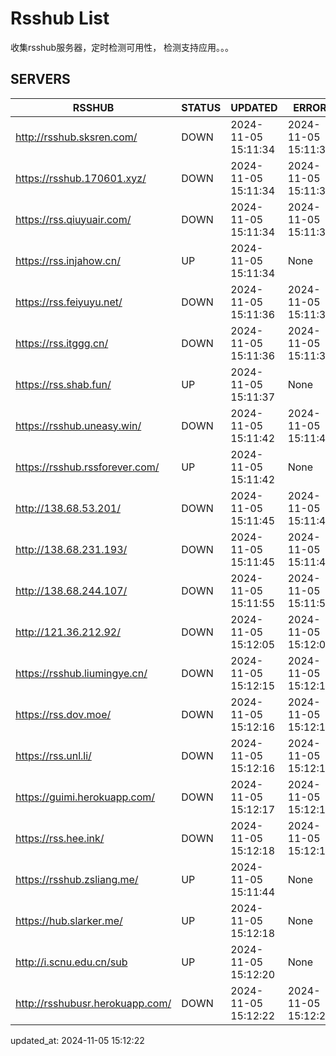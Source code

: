 # Rsshub List

收集rsshub服务器，定时检测可用性， 检测支持应用。。。


## SERVERS

|  RSSHUB   | STATUS  | UPDATED  | ERROR  | TWITTER |  
|  ----  | ----  | ----  | ----  | ---- |  
| http://rsshub.sksren.com/ | DOWN | 2024-11-05 15:11:34 | 2024-11-05 15:11:34 |  
| https://rsshub.170601.xyz/ | DOWN | 2024-11-05 15:11:34 | 2024-11-05 15:11:34 |  
| https://rss.qiuyuair.com/ | DOWN | 2024-11-05 15:11:34 | 2024-11-05 15:11:34 |  
| https://rss.injahow.cn/ | UP | 2024-11-05 15:11:34 | None ||  
| https://rss.feiyuyu.net/ | DOWN | 2024-11-05 15:11:36 | 2024-11-05 15:11:36 |  
| https://rss.itggg.cn/ | DOWN | 2024-11-05 15:11:36 | 2024-11-05 15:11:36 |  
| https://rss.shab.fun/ | UP | 2024-11-05 15:11:37 | None ||  
| https://rsshub.uneasy.win/ | DOWN | 2024-11-05 15:11:42 | 2024-11-05 15:11:42 |  
| https://rsshub.rssforever.com/ | UP | 2024-11-05 15:11:42 | None ||  
| http://138.68.53.201/ | DOWN | 2024-11-05 15:11:45 | 2024-11-05 15:11:45 |  
| http://138.68.231.193/ | DOWN | 2024-11-05 15:11:45 | 2024-11-05 15:11:45 |  
| http://138.68.244.107/ | DOWN | 2024-11-05 15:11:55 | 2024-11-05 15:11:55 |  
| http://121.36.212.92/ | DOWN | 2024-11-05 15:12:05 | 2024-11-05 15:12:05 |  
| https://rsshub.liumingye.cn/ | DOWN | 2024-11-05 15:12:15 | 2024-11-05 15:12:15 |  
| https://rss.dov.moe/ | DOWN | 2024-11-05 15:12:16 | 2024-11-05 15:12:16 |  
| https://rss.unl.li/ | DOWN | 2024-11-05 15:12:16 | 2024-11-05 15:12:16 |  
| https://guimi.herokuapp.com/ | DOWN | 2024-11-05 15:12:17 | 2024-11-05 15:12:17 |  
| https://rss.hee.ink/ | DOWN | 2024-11-05 15:12:18 | 2024-11-05 15:12:18 |  
| https://rsshub.zsliang.me/ | UP | 2024-11-05 15:11:44 | None |OK|  
| https://hub.slarker.me/ | UP | 2024-11-05 15:12:18 | None ||  
| http://i.scnu.edu.cn/sub | UP | 2024-11-05 15:12:20 | None ||  
| http://rsshubusr.herokuapp.com/ | DOWN | 2024-11-05 15:12:22 | 2024-11-05 15:12:22 |  
  

updated_at: 2024-11-05 15:12:22  
